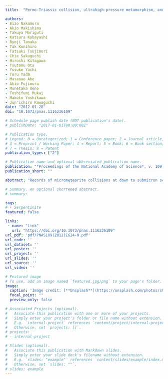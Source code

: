 ```yaml
---
title:  "Permo-Triassic collision, ultrahigh-pressure metamorphism, and tectonic exhumation along the East Asian continental margin"

authors:
- Eizo Nakamura
- Akio Makishima
- Takuya Moriguti
- Katsura Kobayashi
- Ryoji Tanaka
- Tak Kunihiro
- Tatsuki Tsujimori
- Chie Sakaguchi
- Hiroshi Kitagawa
- Tsutomu Ota
- Yusuke Yachi
- Toru Yada
- Masanao Abe
- Akio Fujimura
- Munetaka Ueno
- Toshifumi Mukai
- Makoto Yoshikawa
- Jun'ichiro Kawaguchi
date: "2012-01-28"
doi: "10.1073/pnas.1116236109"

# Schedule page publish date (NOT publication's date).
# publishDate: "2017-01-01T00:00:00Z"

# Publication type.
# Legend: 0 = Uncategorized; 1 = Conference paper; 2 = Journal article;
# 3 = Preprint / Working Paper; 4 = Report; 5 = Book; 6 = Book section;
# 7 = Thesis; 8 = Patent
publication_types: ["2"]

# Publication name and optional abbreviated publication name.
publication: "*Proceedings of the National Academy of Science*, v. 109, no. 11, p. E624-E629, https://doi.org/10.1073/pnas.1116236109"
publication_short: ""

abstract: "Records of micrometeorite collisions at down to submicron scales were discovered on dust grains recovered from near-Earth asteroid 25143 (Itokawa). Because the grains were sampled from very near the surface of the asteroid, by the Hayabusa spacecraft, their surfaces reflect the low-gravity space environment influencing the physical nature of the asteroid exterior. The space environment was examined by description of grain surfaces and asteroidal scenes were reconstructed. Chemical and O isotope compositions of five lithic grains, with diameters near 50 μm, indicate that the uppermost layer of the rubble-pile-textured Itokawa is largely composed of equilibrated LL-ordinary-chondrite-like material with superimposed effects of collisions. The surfaces of the grains are dominated by fractures, and the fracture planes contain not only sub-μm-sized craters but also a large number of sub-μm- to several-μm-sized adhered particles, some of the latter composed of glass. The size distribution and chemical compositions of the adhered particles, together with the occurrences of the sub-μm-sized craters, suggest formation by hypervelocity collisions of micrometeorites at down to nm scales, a process expected in the physically hostile environment at an asteroid’s surface. We describe impact-related phenomena, ranging in scale from 10-9 to 104 meters, demonstrating the central role played by impact processes in the long-term evolution of planetary bodies. Impact appears to be an important process shaping the exteriors of not only large planetary bodies, such as the moon, but also low-gravity bodies such as asteroids."

# Summary. An optional shortened abstract.
# summary: 

tags: 
# - Serpentinite
featured: false

links:
 - name: "Link"
   url: "https://doi.org/10.1073/pnas.1116236109"
url_pdf: 'pdf/PNAS109(2012)E624-9.pdf'
url_code: ''
url_dataset: ''
url_poster: ''
url_project: ''
url_slides: ''
url_source: ''
url_video: ''

# Featured image
# To use, add an image named `featured.jpg/png` to your page's folder. 
image: 
  caption: 'Image credit: [**Unsplash**](https://unsplash.com/photos/s9CC2SKySJM)'
  focal_point: ""
  preview_only: false

# Associated Projects (optional).
#   Associate this publication with one or more of your projects.
#   Simply enter your project's folder or file name without extension.
#   E.g. `internal-project` references `content/project/internal-project/index.md`.
#   Otherwise, set `projects: []`.
# projects:
# - internal-project

# Slides (optional).
#   Associate this publication with Markdown slides.
#   Simply enter your slide deck's filename without extension.
#   E.g. `slides: "example"` references `content/slides/example/index.md`.
#   Otherwise, set `slides: ""`.
# slides: example
---
```

